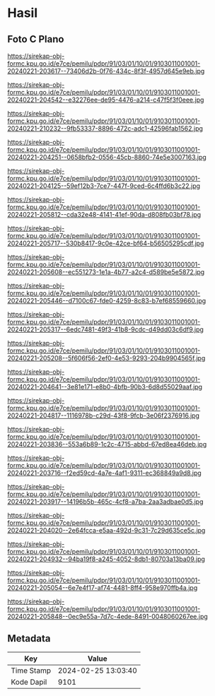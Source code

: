 # Hasil

## Foto C Plano

https://sirekap-obj-formc.kpu.go.id/e7ce/pemilu/pdpr/91/03/01/10/01/9103011001001-20240221-203617--73406d2b-0f76-434c-8f3f-4957d645e9eb.jpg

https://sirekap-obj-formc.kpu.go.id/e7ce/pemilu/pdpr/91/03/01/10/01/9103011001001-20240221-204542--e32276ee-de95-4476-a214-c47f5f3f0eee.jpg

https://sirekap-obj-formc.kpu.go.id/e7ce/pemilu/pdpr/91/03/01/10/01/9103011001001-20240221-210232--9fb53337-8896-472c-adc1-42596fab1562.jpg

https://sirekap-obj-formc.kpu.go.id/e7ce/pemilu/pdpr/91/03/01/10/01/9103011001001-20240221-204251--0658bfb2-0556-45cb-8860-74e5e3007163.jpg

https://sirekap-obj-formc.kpu.go.id/e7ce/pemilu/pdpr/91/03/01/10/01/9103011001001-20240221-204125--59ef12b3-7ce7-447f-9ced-6c4ffd6b3c22.jpg

https://sirekap-obj-formc.kpu.go.id/e7ce/pemilu/pdpr/91/03/01/10/01/9103011001001-20240221-205812--cda32e48-4141-41ef-90da-d808fb03bf78.jpg

https://sirekap-obj-formc.kpu.go.id/e7ce/pemilu/pdpr/91/03/01/10/01/9103011001001-20240221-205717--530b8417-9c0e-42ce-bf64-b56505295cdf.jpg

https://sirekap-obj-formc.kpu.go.id/e7ce/pemilu/pdpr/91/03/01/10/01/9103011001001-20240221-205608--ec551273-1e1a-4b77-a2c4-d589be5e5872.jpg

https://sirekap-obj-formc.kpu.go.id/e7ce/pemilu/pdpr/91/03/01/10/01/9103011001001-20240221-205446--d7100c67-fde0-4259-8c83-b7ef68559660.jpg

https://sirekap-obj-formc.kpu.go.id/e7ce/pemilu/pdpr/91/03/01/10/01/9103011001001-20240221-205317--6edc7481-49f3-41b8-9cdc-d49dd03c6df9.jpg

https://sirekap-obj-formc.kpu.go.id/e7ce/pemilu/pdpr/91/03/01/10/01/9103011001001-20240221-205208--5f606f56-2ef0-4e53-9293-204b9904565f.jpg

https://sirekap-obj-formc.kpu.go.id/e7ce/pemilu/pdpr/91/03/01/10/01/9103011001001-20240221-204641--3e81e171-e8b0-4bfb-90b3-6d8d55029aaf.jpg

https://sirekap-obj-formc.kpu.go.id/e7ce/pemilu/pdpr/91/03/01/10/01/9103011001001-20240221-204817--1116978b-c29d-43f8-9fcb-3e06f2376916.jpg

https://sirekap-obj-formc.kpu.go.id/e7ce/pemilu/pdpr/91/03/01/10/01/9103011001001-20240221-203836--553a6b89-1c2c-4715-abbd-67ed8ea46deb.jpg

https://sirekap-obj-formc.kpu.go.id/e7ce/pemilu/pdpr/91/03/01/10/01/9103011001001-20240221-203716--f2ed59cd-4a7e-4af1-9311-ec368849a9d8.jpg

https://sirekap-obj-formc.kpu.go.id/e7ce/pemilu/pdpr/91/03/01/10/01/9103011001001-20240221-203917--14196b5b-465c-4cf8-a7ba-2aa3adbae0d5.jpg

https://sirekap-obj-formc.kpu.go.id/e7ce/pemilu/pdpr/91/03/01/10/01/9103011001001-20240221-204020--2e64fcca-e5aa-492d-9c31-7c29d635ce5c.jpg

https://sirekap-obj-formc.kpu.go.id/e7ce/pemilu/pdpr/91/03/01/10/01/9103011001001-20240221-204932--94ba19f8-a245-4052-8db1-80703a13ba09.jpg

https://sirekap-obj-formc.kpu.go.id/e7ce/pemilu/pdpr/91/03/01/10/01/9103011001001-20240221-205054--6e7e4f17-af74-4481-8ff4-958e970ffb4a.jpg

https://sirekap-obj-formc.kpu.go.id/e7ce/pemilu/pdpr/91/03/01/10/01/9103011001001-20240221-205848--0ec9e55a-7d7c-4ede-8491-0048060267ee.jpg


## Metadata

| Key        | Value               |
| ---------- | ------------------- |
| Time Stamp | 2024-02-25 13:03:40 |
| Kode Dapil | 9101                |




